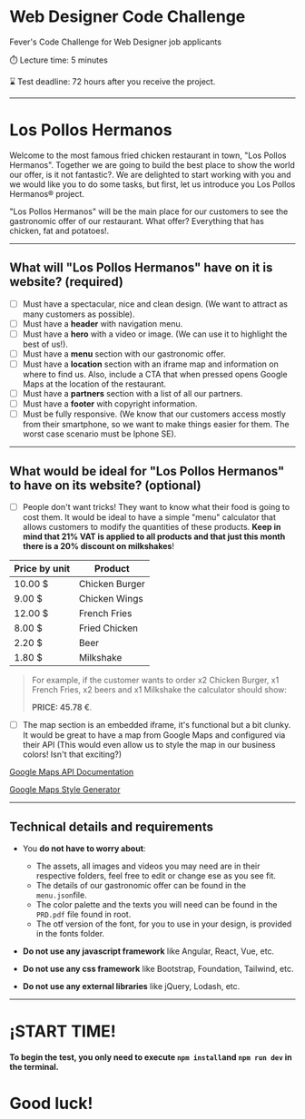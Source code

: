 # Web Designer Code Challenge
Fever's Code Challenge for Web Designer job applicants

⏱️ Lecture time: 5 minutes

⌛ Test deadline: 72 hours after you receive the project.

---

# Los Pollos Hermanos
Welcome to the most famous fried chicken restaurant in town, "Los Pollos Hermanos".
Together we are going to build the best place to show the world our offer, is it not fantastic?.
We are delighted to start working with you and we would like you to do some tasks, but first, let us introduce you Los Pollos Hermanos® project.

"Los Pollos Hermanos" will be the main place for our customers to see the gastronomic offer of our restaurant. What offer? Everything that has chicken, fat and potatoes!.

---

## What will "Los Pollos Hermanos" have on it is website? (required)
- [ ] Must have a spectacular, nice and clean design. (We want to attract as many customers as possible).
- [ ] Must have a **header** with navigation menu.
- [ ] Must have a **hero** with a video or image. (We can use it to highlight the best of us!).
- [ ] Must have a **menu** section with our gastronomic offer.
- [ ] Must have a **location** section with an iframe map and information on where to find us. Also, include a CTA that when pressed opens Google Maps at the location of the restaurant.
- [ ] Must have a **partners** section with a list of all our partners.
- [ ] Must have a **footer** with copyright information.
- [ ] Must be fully responsive. (We know that our customers access mostly from their smartphone, so we want to make things easier for them. The worst case scenario must be Iphone SE).

---

## What would be ideal for "Los Pollos Hermanos" to have on its website? (optional)

- [ ] People don't want tricks! They want to know what their food is going to cost them. It would be ideal to have a simple "menu" calculator that allows customers to modify the quantities of these products. **Keep in mind that 21% VAT is applied to all products and that just this month there is a 20% discount on milkshakes**!

| Price by unit | Product         |
|---------------|---------------- |
| 10.00 $       | Chicken Burger |
| 9.00 $        | Chicken Wings   |
| 12.00 $       | French Fries    |
| 8.00 $        | Fried Chicken   |
| 2.20 $        | Beer            |
| 1.80 $        | Milkshake       |

> For example, if the customer wants to order x2 Chicken Burger, x1 French Fries, x2 beers and x1 Milkshake the calculator should show: 
> 
>**PRICE: 45.78 €**. 

- [ ] The map section is an embedded iframe, it's functional but a bit clunky. It would be great to have a map from Google Maps and configured via their API (This would even allow us to style the map in our business colors! Isn't that exciting?)
 
[Google Maps API Documentation](https://developers.google.com/maps/documentation/javascript)

[Google Maps Style Generator](https://mapstyle.withgoogle.com/)

---
## Technical details and requirements

- You **do not have to worry about**:
  - The assets, all images and videos you may need are in their respective folders, feel free to edit or change ese as you see fit.
  - The details of our gastronomic offer can be found in the ```menu.json```file.
  - The color palette and the texts you will need can be found in the ```PRD.pdf``` file found in root.
  - The otf version of the font, for you to use in your design, is provided in the fonts folder.

- **Do not use any javascript framework** like Angular, React, Vue, etc.
- **Do not use any css framework** like Bootstrap, Foundation, Tailwind, etc.
- **Do not use any external libraries** like jQuery, Lodash, etc.

---
# ¡START TIME!
#### To begin the test, you only need to execute ```npm install```and ```npm run dev``` in the terminal.
# Good luck!

